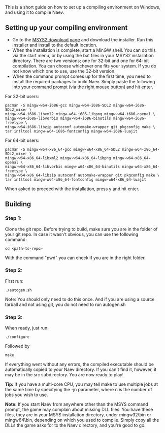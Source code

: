 
This is a short guide on how to set up a compiling environment on Windows, and using it to compile Naev.

## Setting up your compiling environment
* Go to the [MSYS2 download page](http://sourceforge.net/projects/msys2/?source=typ_redirect) and download the installer. Run this installer and install to the default location.
* When the installation is complete, start a MinGW shell. You can do this via the start menu, or by using the bat files in your MSYS2 installation directory. There are two versions; one for 32-bit and one for 64-bit compilation. You can choose whichever one fits your system. If you do not know which one to use, use the 32-bit version.
* When the command prompt comes up for the first time, you need to install the required packages to build Naev. Simply paste the following into your command prompt (via the right mouse button) and hit enter.

For 32-bit users:
```
pacman -S mingw-w64-i686-gcc mingw-w64-i686-SDL2 mingw-w64-i686-SDL2_mixer \
mingw-w64-i686-libxml2 mingw-w64-i686-libpng mingw-w64-i686-openal \
mingw-w64-i686-libvorbis mingw-w64-i686-binutils mingw-w64-i686-freetype \
mingw-w64-i686-libzip autoconf automake-wrapper git pkgconfig make \
tar intltool mingw-w64-i686-fontconfig mingw-w64-i686-luajit
```
For 64-bit users:
```
pacman -S mingw-w64-x86_64-gcc mingw-w64-x86_64-SDL2 mingw-w64-x86_64-SDL2_mixer \
mingw-w64-x86_64-libxml2 mingw-w64-x86_64-libpng mingw-w64-x86_64-openal \
mingw-w64-x86_64-libvorbis mingw-w64-x86_64-binutils mingw-w64-x86_64-freetype \
mingw-w64-x86_64-libzip autoconf automake-wrapper git pkgconfig make \
tar intltool mingw-w64-x86_64-fontconfig mingw-w64-x86_64-luajit
```
When asked to proceed with the installation, press y and hit enter.

## Building
### Step 1:

Clone the git repo. Before trying to build, make sure you are in the folder of your git repo. In case it wasn't obvious, you can use the following command:

```
cd <path-to-repo>
```

With the command "pwd" you can check if you are in the right folder.

### Step 2:

First run:

```
./autogen.sh
```
Note: You should only need to do this once. And if you are using a source tarball and not using git, you do not need to run autogen.sh

### Step 3:

When ready, just run:

```
./configure
```

Followed by

```
make
```

If everything went without any errors, the compiled executable should be automatically copied to your Naev directory. If you can't find it, however, it may be in the src subdirectory. You are now ready to play!

**Tip:** If you have a multi-core CPU, you may tell make to use multiple jobs at the same time by specifying the -jn parameter, where n is the number of jobs you wish to use.

**Note:** If you start Naev from anywhere other than the MSYS command prompt, the game may complain about missing DLL files. You have these files, they are in your MSYS installation directory, under mingw32\bin or mingw64\bin, depending on which you used to compile. Simply copy all the DLLs the game asks for to the Naev directory, and you're good to go.